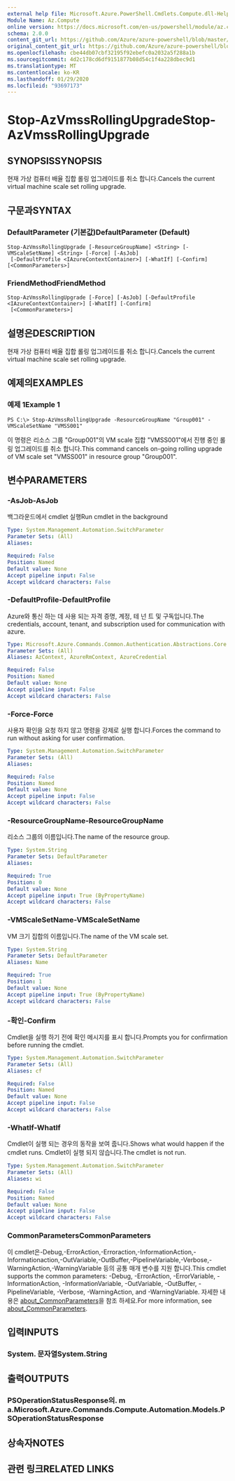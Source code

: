 ```yaml
---
external help file: Microsoft.Azure.PowerShell.Cmdlets.Compute.dll-Help.xml
Module Name: Az.Compute
online version: https://docs.microsoft.com/en-us/powershell/module/az.compute/stop-azvmssrollingupgrade
schema: 2.0.0
content_git_url: https://github.com/Azure/azure-powershell/blob/master/src/Compute/Compute/help/Stop-AzVmssRollingUpgrade.md
original_content_git_url: https://github.com/Azure/azure-powershell/blob/master/src/Compute/Compute/help/Stop-AzVmssRollingUpgrade.md
ms.openlocfilehash: cbe44db07cbf32195f92ebefc0a2032a5f288a1b
ms.sourcegitcommit: 4d2c178cd6df9151877b08d54c1f4a228dbec9d1
ms.translationtype: MT
ms.contentlocale: ko-KR
ms.lasthandoff: 01/29/2020
ms.locfileid: "93697173"
---
```

# <span data-ttu-id="39243-101">Stop-AzVmssRollingUpgrade</span><span class="sxs-lookup"><span data-stu-id="39243-101">Stop-AzVmssRollingUpgrade</span></span>

## <span data-ttu-id="39243-102">SYNOPSIS</span><span class="sxs-lookup"><span data-stu-id="39243-102">SYNOPSIS</span></span>
<span data-ttu-id="39243-103">현재 가상 컴퓨터 배율 집합 롤링 업그레이드를 취소 합니다.</span><span class="sxs-lookup"><span data-stu-id="39243-103">Cancels the current virtual machine scale set rolling upgrade.</span></span>

## <span data-ttu-id="39243-104">구문과</span><span class="sxs-lookup"><span data-stu-id="39243-104">SYNTAX</span></span>

### <span data-ttu-id="39243-105">DefaultParameter (기본값)</span><span class="sxs-lookup"><span data-stu-id="39243-105">DefaultParameter (Default)</span></span>
```
Stop-AzVmssRollingUpgrade [-ResourceGroupName] <String> [-VMScaleSetName] <String> [-Force] [-AsJob]
 [-DefaultProfile <IAzureContextContainer>] [-WhatIf] [-Confirm] [<CommonParameters>]
```

### <span data-ttu-id="39243-106">FriendMethod</span><span class="sxs-lookup"><span data-stu-id="39243-106">FriendMethod</span></span>
```
Stop-AzVmssRollingUpgrade [-Force] [-AsJob] [-DefaultProfile <IAzureContextContainer>] [-WhatIf] [-Confirm]
 [<CommonParameters>]
```

## <span data-ttu-id="39243-107">설명은</span><span class="sxs-lookup"><span data-stu-id="39243-107">DESCRIPTION</span></span>
<span data-ttu-id="39243-108">현재 가상 컴퓨터 배율 집합 롤링 업그레이드를 취소 합니다.</span><span class="sxs-lookup"><span data-stu-id="39243-108">Cancels the current virtual machine scale set rolling upgrade.</span></span>

## <span data-ttu-id="39243-109">예제의</span><span class="sxs-lookup"><span data-stu-id="39243-109">EXAMPLES</span></span>

### <span data-ttu-id="39243-110">예제 1</span><span class="sxs-lookup"><span data-stu-id="39243-110">Example 1</span></span>
```
PS C:\> Stop-AzVmssRollingUpgrade -ResourceGroupName "Group001" -VMScaleSetName "VMSS001"
```

<span data-ttu-id="39243-111">이 명령은 리소스 그룹 "Group001"의 VM scale 집합 "VMSS001"에서 진행 중인 롤링 업그레이드를 취소 합니다.</span><span class="sxs-lookup"><span data-stu-id="39243-111">This command cancels on-going rolling upgrade of VM scale set "VMSS001" in resource group "Group001".</span></span>

## <span data-ttu-id="39243-112">변수</span><span class="sxs-lookup"><span data-stu-id="39243-112">PARAMETERS</span></span>

### <span data-ttu-id="39243-113">-AsJob</span><span class="sxs-lookup"><span data-stu-id="39243-113">-AsJob</span></span>
<span data-ttu-id="39243-114">백그라운드에서 cmdlet 실행</span><span class="sxs-lookup"><span data-stu-id="39243-114">Run cmdlet in the background</span></span>

```yaml
Type: System.Management.Automation.SwitchParameter
Parameter Sets: (All)
Aliases:

Required: False
Position: Named
Default value: None
Accept pipeline input: False
Accept wildcard characters: False
```

### <span data-ttu-id="39243-115">-DefaultProfile</span><span class="sxs-lookup"><span data-stu-id="39243-115">-DefaultProfile</span></span>
<span data-ttu-id="39243-116">Azure와 통신 하는 데 사용 되는 자격 증명, 계정, 테 넌 트 및 구독입니다.</span><span class="sxs-lookup"><span data-stu-id="39243-116">The credentials, account, tenant, and subscription used for communication with azure.</span></span>

```yaml
Type: Microsoft.Azure.Commands.Common.Authentication.Abstractions.Core.IAzureContextContainer
Parameter Sets: (All)
Aliases: AzContext, AzureRmContext, AzureCredential

Required: False
Position: Named
Default value: None
Accept pipeline input: False
Accept wildcard characters: False
```

### <span data-ttu-id="39243-117">-Force</span><span class="sxs-lookup"><span data-stu-id="39243-117">-Force</span></span>
<span data-ttu-id="39243-118">사용자 확인을 요청 하지 않고 명령을 강제로 실행 합니다.</span><span class="sxs-lookup"><span data-stu-id="39243-118">Forces the command to run without asking for user confirmation.</span></span>

```yaml
Type: System.Management.Automation.SwitchParameter
Parameter Sets: (All)
Aliases:

Required: False
Position: Named
Default value: None
Accept pipeline input: False
Accept wildcard characters: False
```

### <span data-ttu-id="39243-119">-ResourceGroupName</span><span class="sxs-lookup"><span data-stu-id="39243-119">-ResourceGroupName</span></span>
<span data-ttu-id="39243-120">리소스 그룹의 이름입니다.</span><span class="sxs-lookup"><span data-stu-id="39243-120">The name of the resource group.</span></span>

```yaml
Type: System.String
Parameter Sets: DefaultParameter
Aliases:

Required: True
Position: 0
Default value: None
Accept pipeline input: True (ByPropertyName)
Accept wildcard characters: False
```

### <span data-ttu-id="39243-121">-VMScaleSetName</span><span class="sxs-lookup"><span data-stu-id="39243-121">-VMScaleSetName</span></span>
<span data-ttu-id="39243-122">VM 크기 집합의 이름입니다.</span><span class="sxs-lookup"><span data-stu-id="39243-122">The name of the VM scale set.</span></span>

```yaml
Type: System.String
Parameter Sets: DefaultParameter
Aliases: Name

Required: True
Position: 1
Default value: None
Accept pipeline input: True (ByPropertyName)
Accept wildcard characters: False
```

### <span data-ttu-id="39243-123">-확인</span><span class="sxs-lookup"><span data-stu-id="39243-123">-Confirm</span></span>
<span data-ttu-id="39243-124">Cmdlet을 실행 하기 전에 확인 메시지를 표시 합니다.</span><span class="sxs-lookup"><span data-stu-id="39243-124">Prompts you for confirmation before running the cmdlet.</span></span>

```yaml
Type: System.Management.Automation.SwitchParameter
Parameter Sets: (All)
Aliases: cf

Required: False
Position: Named
Default value: None
Accept pipeline input: False
Accept wildcard characters: False
```

### <span data-ttu-id="39243-125">-WhatIf</span><span class="sxs-lookup"><span data-stu-id="39243-125">-WhatIf</span></span>
<span data-ttu-id="39243-126">Cmdlet이 실행 되는 경우의 동작을 보여 줍니다.</span><span class="sxs-lookup"><span data-stu-id="39243-126">Shows what would happen if the cmdlet runs.</span></span>
<span data-ttu-id="39243-127">Cmdlet이 실행 되지 않습니다.</span><span class="sxs-lookup"><span data-stu-id="39243-127">The cmdlet is not run.</span></span>

```yaml
Type: System.Management.Automation.SwitchParameter
Parameter Sets: (All)
Aliases: wi

Required: False
Position: Named
Default value: None
Accept pipeline input: False
Accept wildcard characters: False
```

### <span data-ttu-id="39243-128">CommonParameters</span><span class="sxs-lookup"><span data-stu-id="39243-128">CommonParameters</span></span>
<span data-ttu-id="39243-129">이 cmdlet은-Debug,-ErrorAction,-Erroraction,-InformationAction,-Informationaction,-OutVariable,-OutBuffer,-PipelineVariable,-Verbose,-WarningAction,-WarningVariable 등의 공통 매개 변수를 지원 합니다.</span><span class="sxs-lookup"><span data-stu-id="39243-129">This cmdlet supports the common parameters: -Debug, -ErrorAction, -ErrorVariable, -InformationAction, -InformationVariable, -OutVariable, -OutBuffer, -PipelineVariable, -Verbose, -WarningAction, and -WarningVariable.</span></span> <span data-ttu-id="39243-130">자세한 내용은 [about_CommonParameters](https://go.microsoft.com/fwlink/?LinkID=113216)을 참조 하세요.</span><span class="sxs-lookup"><span data-stu-id="39243-130">For more information, see [about_CommonParameters](https://go.microsoft.com/fwlink/?LinkID=113216).</span></span>

## <span data-ttu-id="39243-131">입력</span><span class="sxs-lookup"><span data-stu-id="39243-131">INPUTS</span></span>

### <span data-ttu-id="39243-132">System. 문자열</span><span class="sxs-lookup"><span data-stu-id="39243-132">System.String</span></span>

## <span data-ttu-id="39243-133">출력</span><span class="sxs-lookup"><span data-stu-id="39243-133">OUTPUTS</span></span>

### <span data-ttu-id="39243-134">PSOperationStatusResponse의. m a.</span><span class="sxs-lookup"><span data-stu-id="39243-134">Microsoft.Azure.Commands.Compute.Automation.Models.PSOperationStatusResponse</span></span>

## <span data-ttu-id="39243-135">상속자</span><span class="sxs-lookup"><span data-stu-id="39243-135">NOTES</span></span>

## <span data-ttu-id="39243-136">관련 링크</span><span class="sxs-lookup"><span data-stu-id="39243-136">RELATED LINKS</span></span>

